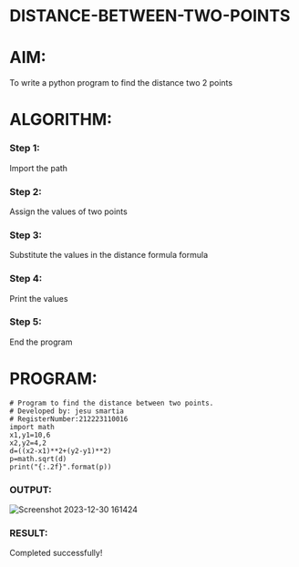 # DISTANCE-BETWEEN-TWO-POINTS
# AIM:
To write a python program to find the distance two 2 points

# ALGORITHM:
### Step 1:
Import the path

### Step 2:
Assign the values of two points

### Step 3:
Substitute the values in the distance formula formula

### Step 4:
Print the values

### Step 5:
End the program
# PROGRAM:
```
# Program to find the distance between two points.
# Developed by: jesu smartia
# RegisterNumber:212223110016
import math
x1,y1=10,6
x2,y2=4,2
d=((x2-x1)**2+(y2-y1)**2) 
p=math.sqrt(d)
print("{:.2f}".format(p))
```


### OUTPUT:

![Screenshot 2023-12-30 161424](https://github.com/jesu-smartia05/DISTANCE-BETWEEN-TWO-POINTS/assets/148514819/c67b4a71-ada9-423a-b867-2eb102743686)

### RESULT:
Completed successfully!
